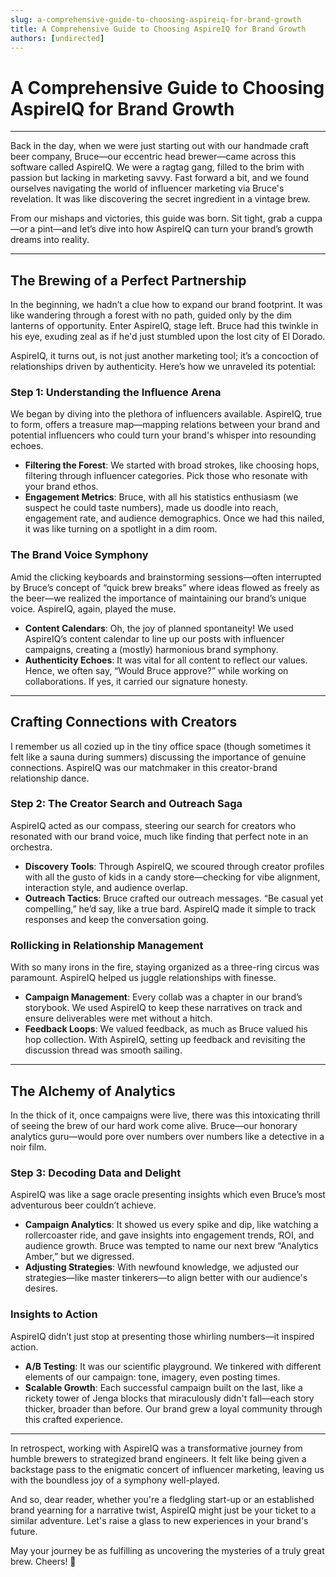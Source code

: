 ```yaml
---
slug: a-comprehensive-guide-to-choosing-aspireiq-for-brand-growth
title: A Comprehensive Guide to Choosing AspireIQ for Brand Growth
authors: [undirected]
---
```



# A Comprehensive Guide to Choosing AspireIQ for Brand Growth

---

Back in the day, when we were just starting out with our handmade craft beer company, Bruce—our eccentric head brewer—came across this software called AspireIQ. We were a ragtag gang, filled to the brim with passion but lacking in marketing savvy. Fast forward a bit, and we found ourselves navigating the world of influencer marketing via Bruce's revelation. It was like discovering the secret ingredient in a vintage brew.

From our mishaps and victories, this guide was born. Sit tight, grab a cuppa—or a pint—and let’s dive into how AspireIQ can turn your brand’s growth dreams into reality.

---

## The Brewing of a Perfect Partnership

In the beginning, we hadn’t a clue how to expand our brand footprint. It was like wandering through a forest with no path, guided only by the dim lanterns of opportunity. Enter AspireIQ, stage left. Bruce had this twinkle in his eye, exuding zeal as if he'd just stumbled upon the lost city of El Dorado. 

AspireIQ, it turns out, is not just another marketing tool; it’s a concoction of relationships driven by authenticity. Here’s how we unraveled its potential:

### Step 1: Understanding the Influence Arena

We began by diving into the plethora of influencers available. AspireIQ, true to form, offers a treasure map—mapping relations between your brand and potential influencers who could turn your brand's whisper into resounding echoes.

- **Filtering the Forest**: We started with broad strokes, like choosing hops, filtering through influencer categories. Pick those who resonate with your brand ethos.
- **Engagement Metrics**: Bruce, with all his statistics enthusiasm (we suspect he could taste numbers), made us doodle into reach, engagement rate, and audience demographics. Once we had this nailed, it was like turning on a spotlight in a dim room.

### The Brand Voice Symphony

Amid the clicking keyboards and brainstorming sessions—often interrupted by Bruce’s concept of “quick brew breaks” where ideas flowed as freely as the beer—we realized the importance of maintaining our brand’s unique voice. AspireIQ, again, played the muse.

- **Content Calendars**: Oh, the joy of planned spontaneity! We used AspireIQ’s content calendar to line up our posts with influencer campaigns, creating a (mostly) harmonious brand symphony.
- **Authenticity Echoes**: It was vital for all content to reflect our values. Hence, we often say, “Would Bruce approve?” while working on collaborations. If yes, it carried our signature honesty.

---

## Crafting Connections with Creators

I remember us all cozied up in the tiny office space (though sometimes it felt like a sauna during summers) discussing the importance of genuine connections. AspireIQ was our matchmaker in this creator-brand relationship dance.

### Step 2: The Creator Search and Outreach Saga

AspireIQ acted as our compass, steering our search for creators who resonated with our brand voice, much like finding that perfect note in an orchestra.

- **Discovery Tools**: Through AspireIQ, we scoured through creator profiles with all the gusto of kids in a candy store—checking for vibe alignment, interaction style, and audience overlap.
- **Outreach Tactics**: Bruce crafted our outreach messages. “Be casual yet compelling,” he’d say, like a true bard. AspireIQ made it simple to track responses and keep the conversation going.

### Rollicking in Relationship Management

With so many irons in the fire, staying organized as a three-ring circus was paramount. AspireIQ helped us juggle relationships with finesse.

- **Campaign Management**: Every collab was a chapter in our brand’s storybook. We used AspireIQ to keep these narratives on track and ensure deliverables were met without a hitch.
- **Feedback Loops**: We valued feedback, as much as Bruce valued his hop collection. With AspireIQ, setting up feedback and revisiting the discussion thread was smooth sailing.

---

## The Alchemy of Analytics

In the thick of it, once campaigns were live, there was this intoxicating thrill of seeing the brew of our hard work come alive. Bruce—our honorary analytics guru—would pore over numbers over numbers like a detective in a noir film.

### Step 3: Decoding Data and Delight

AspireIQ was like a sage oracle presenting insights which even Bruce’s most adventurous beer couldn’t achieve.

- **Campaign Analytics**: It showed us every spike and dip, like watching a rollercoaster ride, and gave insights into engagement trends, ROI, and audience growth. Bruce was tempted to name our next brew “Analytics Amber,” but we digressed.
- **Adjusting Strategies**: With newfound knowledge, we adjusted our strategies—like master tinkerers—to align better with our audience's desires.

### Insights to Action

AspireIQ didn’t just stop at presenting those whirling numbers—it inspired action.

- **A/B Testing**: It was our scientific playground. We tinkered with different elements of our campaign: tone, imagery, even posting times.
- **Scalable Growth**: Each successful campaign built on the last, like a rickety tower of Jenga blocks that miraculously didn't fall—each story thicker, broader than before. Our brand grew a loyal community through this crafted experience.

---

In retrospect, working with AspireIQ was a transformative journey from humble brewers to strategized brand engineers. It felt like being given a backstage pass to the enigmatic concert of influencer marketing, leaving us with the boundless joy of a symphony well-played.

And so, dear reader, whether you're a fledgling start-up or an established brand yearning for a narrative twist, AspireIQ might just be your ticket to a similar adventure. Let's raise a glass to new experiences in your brand's future.

May your journey be as fulfilling as uncovering the mysteries of a truly great brew. Cheers! 🍻